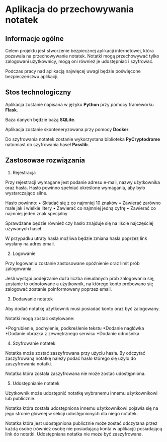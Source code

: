 # Aplikacja do przechowywania notatek
## Informacje ogólne
Celem projektu jest stworzenie bezpiecznej aplikacji internetowej, która pozawala na przechowywanie notatek. Notatki mogą przechowywać tylko zalogowani użytkownicy, mogą oni również je udostępniać i szyfrować. 

Podczas pracy nad aplikacją najwięcej uwagi będzie poświęcone bezpieczeństwu aplikacji.

## Stos technologiczny
Aplikacja zostanie napisana w języku **Python** przy pomocy frameworku **Flask**.

Baza danych będzie bazą **SQLite**.

Aplikacja zostanie skonteneryzowana przy pomocy **Docker**.

Do szyfrowania notatek zostanie wykorzystana biblioteka **PyCryptodrome** natomiast do szyfrowania haseł **Passlib**.


## Zastosowae rozwiązania
1.	Rejestracja

Przy rejestracji wymagane jest podanie adresu e-mail, nazwy użytkownika oraz hasła. Hasło powinno spełniać określone wymagania, aby było wystarczająco silne.

Hasło powinno:
•	Składać się z co najmniej 10 znaków
•	Zawierać zarówno małe jak i wielkie litery
•	Zawierać co najmniej jedną cyfrę
•	Zawierać co najmniej jeden znak specjalny

Sprawdzane będzie również czy hasło znajduje się na liście najczęściej używanych haseł.

W przypadku utraty hasła możliwa będzie zmiana hasła poprzez link wysłany na adres email.

2.	Logowanie

Przy logowaniu zostanie zastosowane opóźnienie oraz limit prób zalogowania. 

Jeśli wystąpi podejrzanie duża liczba nieudanych prób zalogowania się, zostanie to odnotowane a użytkownik, na którego konto próbowano się zalogować zostanie poinformowany poprzez email.

3.	Dodawanie notatek

Aby dodać notatkę użytkownik musi posiadać konto oraz być zalogowany. 

Notatki mogą zostać ostylowane:

*Pogrubienie, pochylenie, podkreślenie tekstu
*Dodanie nagłówka
*Dodanie obrazka z zewnętrznego serwisu
*Dodanie odnośnika

4.	Szyfrowanie notatek

Notatka może zostać zaszyfrowana przy użyciu hasła. By odczytać zaszyfrowaną notatkę należy podać hasło którego się użyło do zaszyfrowania notatki.

Notatka która została zaszyfrowana nie może zostać udostępniona.

5.	Udostępnianie notatek 

Użytkownik może udostępnić notatkę wybranemu innemu użytkownikowi lub publicznie.

Notatka która została udostępniona innemu użytkownikowi pojawia się na jego stronie głównej w sekcji udostępnionych dla niego notatek.

Notatka która jest udostępniona publicznie może zostać odczytana przez każdą osobę (również osobę nie posiadającą konta w aplikacji) posiadającą link do notatki.
Udostępniana notatka nie może być zaszyfrowana.

